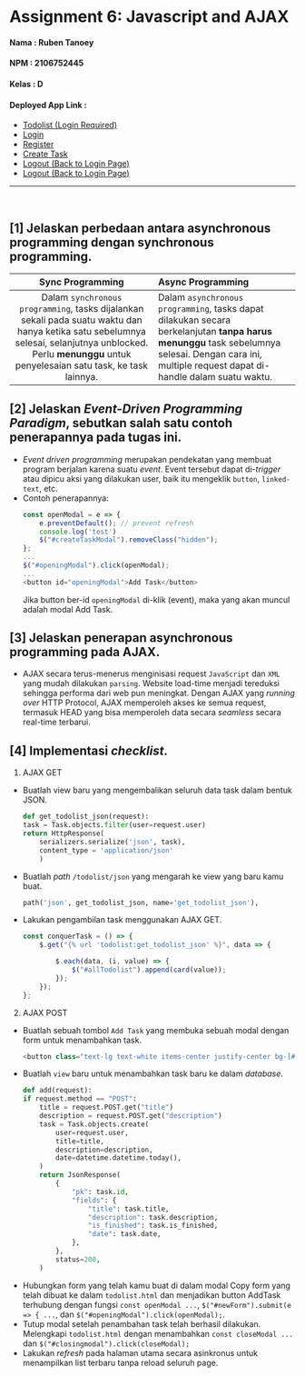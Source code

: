 # Assignment 6: Javascript and AJAX

#### Nama    : Ruben Tanoey
#### NPM     : 2106752445
#### Kelas   : D
#### Deployed App Link    : 
- [Todolist (Login Required)](https://rubentanoey-pbp2.herokuapp.com/todolist)
- [Login](https://rubentanoey-pbp2.herokuapp.com/todolist/login)
- [Register](https://rubentanoey-pbp2.herokuapp.com/todolist/register)
- [Create Task](https://rubentanoey-pbp2.herokuapp.com/add)
- [Logout (Back to Login Page)](https://rubentanoey-pbp2.herokuapp.com/todolist/logout)
- [Logout (Back to Login Page)](https://rubentanoey-pbp2.herokuapp.com/todolist/json)

___
</br>

## [1] Jelaskan perbedaan antara asynchronous programming dengan synchronous programming.
| **Sync Programming** | **Async Programming** |
| :---: | :--- |
| Dalam `synchronous programming`, tasks dijalankan sekali pada suatu waktu dan hanya ketika satu sebelumnya selesai, selanjutnya unblocked. Perlu **menunggu** untuk penyelesaian satu task, ke task lainnya. | Dalam `asynchronous programming`, tasks dapat dilakukan secara berkelanjutan **tanpa harus menunggu** task sebelumnya selesai. Dengan cara ini, multiple request dapat di-handle dalam suatu waktu. |

## [2] Jelaskan *Event-Driven Programming Paradigm*, sebutkan salah satu contoh penerapannya pada tugas ini.
-   *Event driven programming* merupakan pendekatan yang membuat program berjalan karena suatu *event*. Event tersebut dapat di-*trigger* atau dipicu aksi yang dilakukan user, baik itu mengeklik `button`, `linked-text`, etc.
-   Contoh penerapannya:
    ```javascript
    const openModal = e => {
        e.preventDefault(); // prevent refresh
        console.log('test')
        $("#createTaskModal").removeClass("hidden");
    };
    ...
    $("#openingModal").click(openModal);
    ...
    <button id="openingModal">Add Task</button>
    ```
    Jika button ber-id `openingModal` di-klik (event), maka yang akan muncul adalah modal Add Task.

## [3] Jelaskan penerapan asynchronous programming pada AJAX.
-   AJAX secara terus-menerus menginisasi request `JavaScript` dan `XML` yang mudah dilakukan `parsing`. Website load-time menjadi tereduksi sehingga performa dari web pun meningkat. Dengan AJAX yang *running over* HTTP Protocol, AJAX memperoleh akses ke semua request, termasuk HEAD yang bisa memperoleh data secara *seamless* secara real-time terbarui.

## [4] Implementasi *checklist*.
1. AJAX GET
-   Buatlah view baru yang mengembalikan seluruh data task dalam bentuk JSON.
    ```python
    def get_todolist_json(request):
    task = Task.objects.filter(user=request.user)
    return HttpResponse(
        serializers.serialize('json', task),
        content_type = 'application/json' 
        )
    ```
-   Buatlah *path* `/todolist/json` yang mengarah ke view yang baru kamu buat.
    ```python
    path('json', get_todolist_json, name='get_todolist_json'),
    ```
-   Lakukan pengambilan task menggunakan AJAX GET.
    ```javascript
    const conquerTask = () => {
        $.get("{% url 'todolist:get_todolist_json' %}", data => {

            $.each(data, (i, value) => {
                $("#allTodolist").append(card(value));
            });
        });
    };
    ```

2. AJAX POST
-   Buatlah sebuah tombol `Add Task` yang membuka sebuah modal dengan form untuk menambahkan task.
    ```javascript
    <button class="text-lg text-white items-center justify-center bg-[#04285A] py-1 px-5 rounded-md hover:shadow-lg hover:shadow-[#F4FCFF]" id="openingModal">Add Task</button>    
    ```
-   Buatlah `view` baru untuk menambahkan task baru ke dalam *database*.
    ```python
    def add(request):
    if request.method == "POST":
        title = request.POST.get("title")
        description = request.POST.get("description")
        task = Task.objects.create(
            user=request.user,
            title=title,
            description=description,
            date=datetime.datetime.today(),
        )
        return JsonResponse(
            {
                "pk": task.id,
                "fields": {
                    "title": task.title,
                    "description": task.description,
                    "is_finished": task.is_finished,
                    "date": task.date,
                },
            },
            status=200,
        )
    ```
-   Hubungkan form yang telah kamu buat di dalam modal
    Copy form yang telah dibuat ke dalam `todolist.html` dan menjadikan button AddTask terhubung dengan fungsi
    `const openModal ...`, `$("#newForm").submit(e => { ...`, dan `$("#openingModal").click(openModal);`.
-   Tutup modal setelah penambahan task telah berhasil dilakukan.
    Melengkapi `todolist.html` dengan menambahkan `const closeModal ...` dan `$("#closingmodal").click(closeModal);`
-   Lakukan *refresh* pada halaman utama secara asinkronus untuk menampilkan list terbaru tanpa reload seluruh page.
